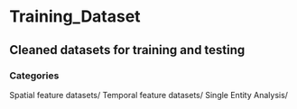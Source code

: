 # Training_Dataset
## Cleaned datasets for training and testing
### Categories
Spatial feature datasets/
Temporal feature datasets/
Single Entity Analysis/
